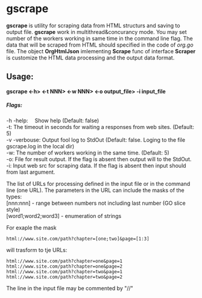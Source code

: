 # gscrape

__gscrape__ is utility for scraping data from HTML structurs and saving to output file. __gscrape__ work in multithread&concurancy mode. You may set number of the workers working in same time in the command line flag. The data that will be scraped from HTML should specified in the code of _org.go_ file. The object __OrgHtmlJson__ imlementing __Scrape__ func of interface __Scraper__ is customize the HTML data processing and the output data format.

Usage:
---
__gscrape <-h> <-t NNN> <-w NNN> <-o output_file> -i input_file <url>__
##### Flags:
-h -help:       &emsp;Show help (Default: false)\
-t:             The timeout in seconds for waiting a responses from web sites. (Default: 5)\
-v -verbouse:   Output fool log to StdOut (Default: false. Loging to the file gscrape.log in the local dir)\
-w:             The number of workers working in the same time. (Default: 5)\
-o:             File for result output. If the flag is absent then output will to the StdOut.\
-i:             Input web src for scraping data. If the flag is absent then input should from last argument.

The list of URLs for processing defined in the input file or in the command line (one URL). The parameters in the URL can include the masks of the types:\
[nnn:nnn] - range between numbers not including last number (GO slice style)\
[word1;word2;word3] - enumeration of strings

For exaple the mask
```
html://www.site.com/path?chapter=[one;two]&page=[1:3]
```
will trasform to tje URLs:
```
html://www.site.com/path?chapter=one&page=1
html://www.site.com/path?chapter=one&page=2
html://www.site.com/path?chapter=two&page=1
html://www.site.com/path?chapter=two&page=2
```
The line in the input file may be commented by "//"

